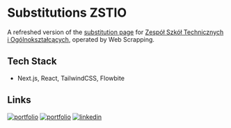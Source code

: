 # Substitutions ZSTIO

A refreshed version of the [substitution page](http://kristofc.webd.pro/plan/InformacjeOZastepstwach.html) for [Zespół Szkół Technicznych i Ogólnokształcących](https://zstiojar.edu.pl/), operated by Web Scrapping.

## Tech Stack

- Next.js, React, TailwindCSS, Flowbite

## Links

[![portfolio](https://img.shields.io/badge/GitHub-rvyk-100000?style=for-the-badge&logo=github&logoColor=white)](https://github.com/rvyk/)
[![portfolio](https://img.shields.io/badge/Github-majusss-100000?style=for-the-badge&logo=github&logoColor=white)](https://github.com/majusss/)
[![linkedin](https://img.shields.io/badge/TRY-0A66C2?style=for-the-badge&logoColor=white)](https://zastepstwa.awfulworld.space/)
